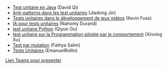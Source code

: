
- [Test unitaire en Java](https://github.com/umontreal-diro/IFT3913/tree/main/presentations/Semaine3/David%20Qi) (David Qi)
- [Anti-patterns dans les test unitaires](https://github.com/umontreal-diro/IFT3913/tree/main/presentations/Semaine3/Jiadong%20Jin) (Jiadong Jin)
- [Tests unitaires dans le développement de jeux vidéos](https://github.com/umontreal-diro/IFT3913/tree/main/presentations/Semaine3/Kevin%20Fuss) (Kevin Fuss)
- [IA pour tests unitaires](https://github.com/umontreal-diro/IFT3913/tree/main/presentations/Semaine3/NahomyDurand) (Nahomy Durand)
- [test unitaire Python](https://github.com/umontreal-diro/IFT3913/tree/main/presentations/Semaine3/QiyunOu) (Qiyun Ou)
- [test unitaire sur la Programmation pilotée par le comportement](https://github.com/umontreal-diro/IFT3913/tree/main/presentations/Semaine3/XinningXu) (Xinning Xu)
- [Test par mutation](https://github.com/umontreal-diro/IFT3913/tree/main/presentations/Semaine3/FathyaSalim) (Fathya Salim)
- [Tests Unitaires](https://github.com/umontreal-diro/IFT3913/tree/main/presentations/Semaine3/EmanuelRollin) (EmanuelRollin)

[Lien Teams pour presenter](https://teams.microsoft.com/l/meetup-join/19:meeting_NTIwMzhjNzctMTk5My00YjM0LThiNGYtNDQyNDdiYmVmMzg0@thread.v2/0?context=%7B%22Tid%22:%22d27eefec-2a47-4be7-981e-0f8977fa31d8%22,%22Oid%22:%226a89af05-1184-4d65-b825-c39d1297fd48%22%7D)
